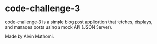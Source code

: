 # code-challenge-3
code-challenge-3 is a simple blog post application that fetches, displays, and manages posts using a mock API (JSON Server).

Made by Alvin Muthomi.